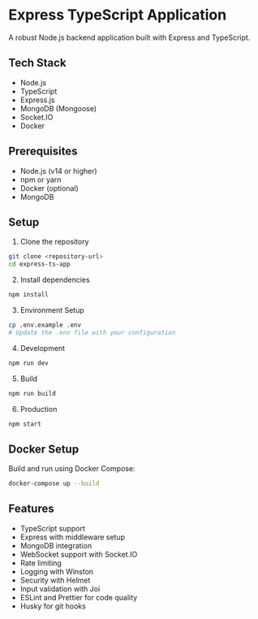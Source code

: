 # Express TypeScript Application

A robust Node.js backend application built with Express and TypeScript.

## Tech Stack

- Node.js
- TypeScript
- Express.js
- MongoDB (Mongoose)
- Socket.IO
- Docker

## Prerequisites

- Node.js (v14 or higher)
- npm or yarn
- Docker (optional)
- MongoDB

## Setup

1. Clone the repository
```bash
git clone <repository-url>
cd express-ts-app
```

2. Install dependencies
```bash
npm install
```

3. Environment Setup
```bash
cp .env.example .env
# Update the .env file with your configuration
```

4. Development
```bash
npm run dev
```

5. Build
```bash
npm run build
```

6. Production
```bash
npm start
```

## Docker Setup

Build and run using Docker Compose:
```bash
docker-compose up --build
```

## Features

- TypeScript support
- Express with middleware setup
- MongoDB integration
- WebSocket support with Socket.IO
- Rate limiting
- Logging with Winston
- Security with Helmet
- Input validation with Joi
- ESLint and Prettier for code quality
- Husky for git hooks
